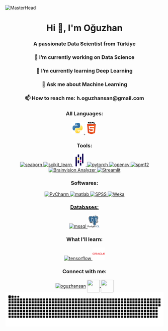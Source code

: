 ![MasterHead](http://res.cloudinary.com/dgzfnyttr/image/upload/q_auto/v1588961694/tool_sswtit.jpg)


<h1 align="center">Hi 👋, I'm Oğuzhan</h1>
<h3 align="center">A passionate Data Scientist from Türkiye</h3>
<h3 align="center"> 🔭 I’m currently working on Data Science </h3>
<h3 align="center"> 🌱 I’m currently learning Deep Learning </h3>
<h3 align="center"> 💬 Ask me about Machine Learning </h3>
<h3 align="center"> 📫 How to reach me: h.oguzhansan@gmail.com </h3>


<h3 align="center"> All Languages:</h3>
<p align="center"> <a href="https://www.python.org" target="_blank" rel="noreferrer"> <img src="https://raw.githubusercontent.com/devicons/devicon/master/icons/python/python-original.svg" alt="python" width="40" height="40"/> </a> <a href="https://www.w3.org/html/" target="_blank" rel="noreferrer"> <img src="https://raw.githubusercontent.com/devicons/devicon/master/icons/html5/html5-original-wordmark.svg" alt="html5" width="40" height="40"/> </a> 


<h3 align="center">Tools:</h3>
<p align="center"> <a href="https://seaborn.pydata.org/" target="_blank" rel="noreferrer"> <img src="https://seaborn.pydata.org/_images/logo-mark-lightbg.svg" alt="seaborn" width="40" height="40"/> </a> <a href="https://scikit-learn.org/" target="_blank" rel="noreferrer"> <img src="https://upload.wikimedia.org/wikipedia/commons/0/05/Scikit_learn_logo_small.svg" alt="scikit_learn" width="40" height="40"/> </a> <a href="https://pandas.pydata.org/" target="_blank" rel="noreferrer"> <img src="https://raw.githubusercontent.com/devicons/devicon/2ae2a900d2f041da66e950e4d48052658d850630/icons/pandas/pandas-original.svg" alt="pandas" width="40" height="40"/> </a> <a href="https://pytorch.org/" target="_blank" rel="noreferrer"> <img src="https://www.vectorlogo.zone/logos/pytorch/pytorch-icon.svg" alt="pytorch" width="40" height="40"/> </a> <a href="https://opencv.org/" target="_blank" rel="noreferrer"> <img src="https://www.vectorlogo.zone/logos/opencv/opencv-icon.svg" alt="opencv" width="40" height="40"/> </a> <a href="https://www.fil.ion.ucl.ac.uk/spm/software/spm12/" target="_blank" rel="noreferrer"> <img src="https://www.fil.ion.ucl.ac.uk/spm/images/spm12.png" alt="spm12" width="40" height="40"/> </a> <a href="https://brainvision.com/products/analyzer-2/" target="_blank" rel="noreferrer"> <img src="https://www.brainproducts.com/wp-content/uploads/2020/12/L_Analyzer2-1.jpg" alt="Brainvision Analyzer" width="120" height="40"/> </a> <a href="https://docs.streamlit.io" target="_blank" rel="noreferrer"> <img src="https://streamlit.io/images/brand/streamlit-logo-primary-colormark-darktext.png" alt="Streamlit" width="70" height="40"/> </a>  


<h3 align="center">Softwares:</h3> 
<p align="center"> <a href="https://www.jetbrains.com/pycharm/" target="_blank" rel="noreferrer"> <img src="https://upload.wikimedia.org/wikipedia/commons/thumb/1/1d/PyCharm_Icon.svg/1024px-PyCharm_Icon.svg.png" alt="PyCharm" width="40" height="40"/> <a href="https://www.mathworks.com/" target="_blank" rel="noreferrer"> <img src="https://upload.wikimedia.org/wikipedia/commons/2/21/Matlab_Logo.png" alt="matlab" width="40" height="40"/> <a href="https://https://www.ibm.com/products/spss-statistics/" target="_blank" rel="noreferrer"> <img src="https://digitalresearch.bsu.edu/studentsymposium2021/files/original/0819f70bc2e7a72233fa0c02fb8b77cc.png" alt="SPSS" width="40" height="40"/> <a href="https://www.cs.waikato.ac.nz/ml/weka/" target="_blank" rel="noreferrer"> <img src="https://miro.medium.com/v2/resize:fit:1200/1*N8Uwuj4le6YDIOrlrDhCtg.png" alt="Weka" width="40" height="40"/>


<h3 align="center">Databases:</h3>
<p align="center"> <a href="https://www.microsoft.com/en-us/sql-server" target="_blank" rel="noreferrer"> <img src="https://www.svgrepo.com/show/303229/microsoft-sql-server-logo.svg" alt="mssql" width="40" height="40"/> </a> <a href="https://www.postgresql.org" target="_blank" rel="noreferrer"> <img src="https://raw.githubusercontent.com/devicons/devicon/master/icons/postgresql/postgresql-original-wordmark.svg" alt="postgresql" width="40" height="40"/> </a> 


<h3 align="center">What I'll learn:</h3>
<p align="center"> <a href="https://www.tensorflow.org" target="_blank" rel="noreferrer"> <img src="https://www.vectorlogo.zone/logos/tensorflow/tensorflow-icon.svg" alt="tensorflow" width="40" height="40"/> </a> <a href="https://www.oracle.com/" target="_blank" rel="noreferrer"> <img src="https://raw.githubusercontent.com/devicons/devicon/master/icons/oracle/oracle-original.svg" alt="oracle" width="40" height="40"/> </a>
 </p> 

  
<h3 align="center">Connect with me:</h3>
<p align="center">
<a href="https://linkedin.com/in/oguzhansan" target="blank"><img align="center" src="https://raw.githubusercontent.com/rahuldkjain/github-profile-readme-generator/master/src/images/icons/Social/linked-in-alt.svg" alt="oguzhansan" height="30" width="40" /></a> <a href="https://oguzhansan.wordpress.com" target="_blank"><img align="center" src="https://static.vecteezy.com/system/resources/previews/020/975/579/non_2x/wordpress-logo-wordpress-icon-transparent-free-png.png" height="40" width="40" /> </a> <a href="https://medium.com/@h.oguzhansan" target="_blank"><img align="center" src="https://www.svgrepo.com/show/354057/medium-icon.svg" height="40" width="40" /> </a>


<picture>
  <source media="(prefers-color-scheme: dark)" srcset="https://raw.githubusercontent.com/oguzhansan/oguzhansan/output/github-contribution-grid-snake-dark.svg">
  <source media="(prefers-color-scheme: light)" srcset="https://raw.githubusercontent.com/oguzhansan/oguzhansan/output/github-contribution-grid-snake.svg">
  <img alt="github contribution grid snake animation" src="https://raw.githubusercontent.com/oguzhansan/oguzhansan/output/github-contribution-grid-snake.svg">
</picture>
